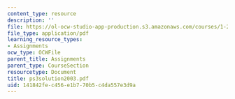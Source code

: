 ```yaml
---
content_type: resource
description: ''
file: https://ol-ocw-studio-app-production.s3.amazonaws.com/courses/1-224j-carrier-systems-fall-2003/141842fec456e1b770b5c4da557e3d9a_ps3solution2003.pdf
file_type: application/pdf
learning_resource_types:
- Assignments
ocw_type: OCWFile
parent_title: Assignments
parent_type: CourseSection
resourcetype: Document
title: ps3solution2003.pdf
uid: 141842fe-c456-e1b7-70b5-c4da557e3d9a
---
```

